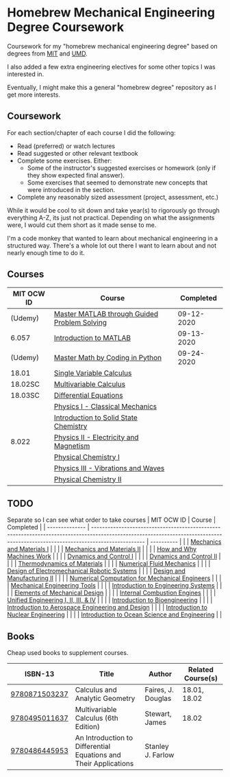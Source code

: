 # Homebrew Mechanical Engineering Degree Coursework

Coursework for my "homebrew mechanical engineering degree" based on degrees from [MIT](http://catalog.mit.edu/degree-charts/mechanical-engineering-course-2/) and [UMD](https://eng.umd.edu/sites/clark.umd.edu/files/enme-4yrplan-ge-2016-2017.pdf).

I also added a few extra engineering electives for some other topics I was interested in.

Eventually, I might make this a general "homebrew degree" repository as I get more interests.


## Coursework
For each section/chapter of each course I did the following:
- Read (preferred) or watch lectures
- Read suggested or other relevant textbook
- Complete some exercises. Either:
  - Some of the instructor's suggested exercises or homework (only if they show expected final answer).
  - Some exercises that seemed to demonstrate new concepts that were introduced in the section.
- Complete any reasonably sized assessment (project, assessment, etc.)


While it would be cool to sit down and take year(s) to rigorously go through everything A-Z, its just not practical.
Depending on what the assignments were, I would cut them short as it made sense to me.

I'm a code monkey that wanted to learn about mechanical engineering in a structured way.
There's a whole lot out there I want to learn about and not nearly enough time to do it.


## Courses
| MIT OCW ID     | Course                                                                                                                                                                          | Completed  |
| -------------- | ------------------------------------------------------------------------------------------------------------------------------------------------------------------------------- | ---------- |
| (Udemy)        | [Master MATLAB through Guided Problem Solving](https://www.udemy.com/course/master-matlab-through-guided-problem-solving/learn/)                                                | 09-12-2020 |
| 6.057          | [Introduction to MATLAB](https://ocw.mit.edu/courses/electrical-engineering-and-computer-science/6-057-introduction-to-matlab-january-iap-2019)                                 | 09-13-2020 |
| (Udemy)        | [Master Math by Coding in Python](https://www.udemy.com/course/math-with-python/learn/)                                                                                         | 09-24-2020 |
| 18.01          | [Single Variable Calculus](https://ocw.mit.edu/courses/mathematics/18-01-single-variable-calculus-fall-2006)                                                                    | |
| 18.02SC        | [Multivariable Calculus](https://ocw.mit.edu/courses/mathematics/18-02sc-multivariable-calculus-fall-2010/)                                                                     | |
| 18.03SC        | [Differential Equations](https://ocw.mit.edu/courses/mathematics/18-03sc-differential-equations-fall-2011/)                                                                     | |
|                | [Physics I - Classical Mechanics](https://ocw.mit.edu/courses/physics/8-012-physics-i-classical-mechanics-fall-2008)                                                            | |
|                | [Introduction to Solid State Chemistry](https://ocw.mit.edu/courses/materials-science-and-engineering/3-091sc-introduction-to-solid-state-chemistry-fall-2010)                  | |
| 8.022          | [Physics II - Electricity and Magnetism](https://ocw.mit.edu/courses/physics/8-022-physics-ii-electricity-and-magnetism-fall-2002)                                              | |
|                | [Physical Chemistry I](https://ocw.mit.edu/courses/chemistry/5-61-physical-chemistry-fall-2017)                                                                                 | |
|                | [Physics III - Vibrations and Waves](https://ocw.mit.edu/courses/physics/8-03sc-physics-iii-vibrations-and-waves-fall-2016)                                                     | |
|                | [Physical Chemistry II](https://ocw.mit.edu/courses/chemistry/5-62-physical-chemistry-ii-spring-2008)                                                                           | |


## TODO
Separate so I can see what order to take courses
| MIT OCW ID     | Course                                                                                                                                                                          | Completed  |
| -------------- | ------------------------------------------------------------------------------------------------------------------------------------------------------------------------------- | ---------- |
|                | [Mechanics and Materials I](https://ocw.mit.edu/courses/mechanical-engineering/2-001-mechanics-materials-i-fall-2006)                                                           | |
|                | [Mechanics and Materials II](https://ocw.mit.edu/courses/mechanical-engineering/2-002-mechanics-and-materials-ii-spring-2004)                                                   | |
|                | [How and Why Machines Work](https://ocw.mit.edu/courses/mechanical-engineering/2-000-how-and-why-machines-work-spring-2002)                                                     | |
|                | [Dynamics and Control I](https://ocw.mit.edu/courses/mechanical-engineering/2-003j-dynamics-and-control-i-spring-2007)                                                          | |
|                | [Dynamics and Control II](https://ocw.mit.edu/courses/mechanical-engineering/2-004-dynamics-and-control-ii-spring-2008)                                                         | |
|                | [Thermodynamics of Materials](https://ocw.mit.edu/courses/materials-science-and-engineering/3-00-thermodynamics-of-materials-fall-2002)                                         | |
|                | [Numerical Fluid Mechanics](https://ocw.mit.edu/courses/mechanical-engineering/2-29-numerical-fluid-mechanics-spring-2015)                                                      | |
|                | [Design of Electromechanical Robotic Systems](https://ocw.mit.edu/courses/mechanical-engineering/2-017j-design-of-electromechanical-robotic-systems-fall-2009)                  | |
|                | [Design and Manufacturing II](https://ocw.mit.edu/courses/mechanical-engineering/2-008-design-and-manufacturing-ii-spring-2004)                                                 | |
|                | [Numerical Computation for Mechanical Engineers](https://ocw.mit.edu/courses/mechanical-engineering/2-086-numerical-computation-for-mechanical-engineers-fall-2014)             | |
|                | [Mechanical Engineering Tools](https://ocw.mit.edu/courses/mechanical-engineering/2-670-mechanical-engineering-tools-january-iap-2004)                                          | |
|                | [Introduction to Engineering Systems](https://ocw.mit.edu/courses/engineering-systems-division/esd-00-introduction-to-engineering-systems-spring-2011)                          | |
|                | [Elements of Mechanical Design](https://ocw.mit.edu/courses/mechanical-engineering/2-72-elements-of-mechanical-design-spring-2009)                                              | |
|                | [Internal Combustion Engines](https://ocw.mit.edu/courses/mechanical-engineering/2-61-internal-combustion-engines-spring-2017)                                                  | |
|                | [Unified Engineering I, II, III, & IV](https://ocw.mit.edu/courses/aeronautics-and-astronautics/16-01-unified-engineering-i-ii-iii-iv-fall-2005-spring-2006)                    | |
|                | [Introduction to Bioengineering](https://ocw.mit.edu/courses/biological-engineering/20-010j-introduction-to-bioengineering-be-010j-spring-2006)                                 | |
|                | [Introduction to Aerospace Engineering and Design](https://ocw.mit.edu/courses/aeronautics-and-astronautics/16-00-introduction-to-aerospace-engineering-and-design-spring-2003) | |
|                | [Introduction to Nuclear Engineering](https://ocw.mit.edu/courses/nuclear-engineering/22-01-introduction-to-nuclear-engineering-and-ionizing-radiation-fall-2016)               | |
|                | [Introduction to Ocean Science and Engineering](https://ocw.mit.edu/courses/mechanical-engineering/2-011-introduction-to-ocean-science-and-engineering-spring-2006)             | |



## Books
Cheap used books to supplement courses.

| ISBN-13                                                    | Title                                                                         | Author             | Related Course(s) |
| ---------------------------------------------------------- | ----------------------------------------------------------------------------- | ------------------ | ----------------- |
| [9780871503237](https://isbnsearch.org/isbn/9780871503237) | Calculus and Analytic Geometry                                                | Faires, J. Douglas | 18.01, 18.02      |
| [9780495011637](https://isbnsearch.org/isbn/9780495011637) | Multivariable Calculus (6th Edition)                                          | Stewart, James     | 18.02             |
| [9780486445953](https://isbnsearch.org/isbn/9780486445953) | An Introduction to Differential Equations and Their Applications              | Stanley J. Farlow  |                   |


